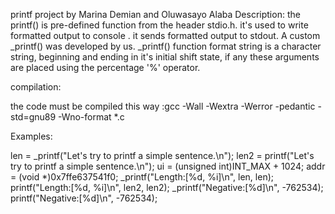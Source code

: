 printf project by Marina Demian and Oluwasayo Alaba
Description:
the printf() is pre-defined function from the header stdio.h. it's used to write formatted output to console . it sends formatted output to stdout.
A custom _printf() was developed by us.
_printf() function format string is a character string, beginning and ending in it's initial shift state, if any these arguments are placed using the percentage '%' operator.

compilation:

the code must be compiled this way :gcc -Wall -Wextra -Werror -pedantic -std=gnu89 -Wno-format *.c

Examples:

len = _printf("Let's try to printf a simple sentence.\n");
len2 = printf("Let's try to printf a simple sentence.\n");
ui = (unsigned int)INT_MAX + 1024;
addr = (void *)0x7ffe637541f0;
_printf("Length:[%d, %i]\n", len, len);
printf("Length:[%d, %i]\n", len2, len2);
_printf("Negative:[%d]\n", -762534);
printf("Negative:[%d]\n", -762534);
